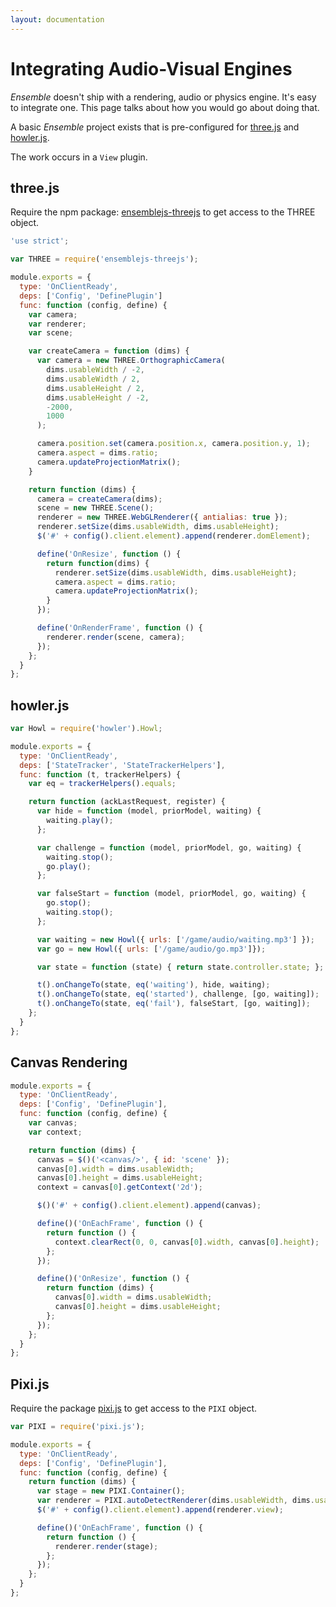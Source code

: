 ```yaml
---
layout: documentation
---
```

# Integrating Audio-Visual Engines
*Ensemble* doesn't ship with a rendering, audio or physics engine. It's easy to integrate one. This page talks about how you would go about doing that.

A basic *Ensemble* project exists that is pre-configured for [three.js](http://threejs.org/) and [howler.js](http://goldfirestudios.com/blog/104/howler.js-Modern-Web-Audio-Javascript-Library).

The work occurs in a `View` plugin.

## three.js
Require the npm package: [ensemblejs-threejs](https://github.com/ensemblejs/threejs) to get access to the THREE object.

~~~javascript
'use strict';

var THREE = require('ensemblejs-threejs');

module.exports = {
  type: 'OnClientReady',
  deps: ['Config', 'DefinePlugin']
  func: function (config, define) {
    var camera;
    var renderer;
    var scene;

    var createCamera = function (dims) {
      var camera = new THREE.OrthographicCamera(
        dims.usableWidth / -2,
        dims.usableWidth / 2,
        dims.usableHeight / 2,
        dims.usableHeight / -2,
        -2000,
        1000
      );

      camera.position.set(camera.position.x, camera.position.y, 1);
      camera.aspect = dims.ratio;
      camera.updateProjectionMatrix();
    }

    return function (dims) {
      camera = createCamera(dims);
      scene = new THREE.Scene();
      renderer = new THREE.WebGLRenderer({ antialias: true });
      renderer.setSize(dims.usableWidth, dims.usableHeight);
      $('#' + config().client.element).append(renderer.domElement);

      define('OnResize', function () {
        return function(dims) {
          renderer.setSize(dims.usableWidth, dims.usableHeight);
          camera.aspect = dims.ratio;
          camera.updateProjectionMatrix();
        }
      });

      define('OnRenderFrame', function () {
        renderer.render(scene, camera);
      });
    };
  }
};
~~~

## howler.js
~~~javascript
var Howl = require('howler').Howl;

module.exports = {
  type: 'OnClientReady',
  deps: ['StateTracker', 'StateTrackerHelpers'],
  func: function (t, trackerHelpers) {
    var eq = trackerHelpers().equals;

    return function (ackLastRequest, register) {
      var hide = function (model, priorModel, waiting) {
        waiting.play();
      };

      var challenge = function (model, priorModel, go, waiting) {
        waiting.stop();
        go.play();
      };

      var falseStart = function (model, priorModel, go, waiting) {
        go.stop();
        waiting.stop();
      };

      var waiting = new Howl({ urls: ['/game/audio/waiting.mp3'] });
      var go = new Howl({ urls: ['/game/audio/go.mp3']});

      var state = function (state) { return state.controller.state; };

      t().onChangeTo(state, eq('waiting'), hide, waiting);
      t().onChangeTo(state, eq('started'), challenge, [go, waiting]);
      t().onChangeTo(state, eq('fail'), falseStart, [go, waiting]);
    };
  }
};
~~~

## Canvas Rendering

~~~javascript
module.exports = {
  type: 'OnClientReady',
  deps: ['Config', 'DefinePlugin'],
  func: function (config, define) {
    var canvas;
    var context;

    return function (dims) {
      canvas = $()('<canvas/>', { id: 'scene' });
      canvas[0].width = dims.usableWidth;
      canvas[0].height = dims.usableHeight;
      context = canvas[0].getContext('2d');

      $()('#' + config().client.element).append(canvas);

      define()('OnEachFrame', function () {
        return function () {
          context.clearRect(0, 0, canvas[0].width, canvas[0].height);
        };
      });

      define()('OnResize', function () {
        return function (dims) {
          canvas[0].width = dims.usableWidth;
          canvas[0].height = dims.usableHeight;
        };
      });
    };
  }
};
~~~


## Pixi.js
Require the package [pixi.js](https://github.com/GoodBoyDigital/pixi.js) to get access to the `PIXI` object.

~~~javascript
var PIXI = require('pixi.js');

module.exports = {
  type: 'OnClientReady',
  deps: ['Config', 'DefinePlugin'],
  func: function (config, define) {
    return function (dims) {
      var stage = new PIXI.Container();
      var renderer = PIXI.autoDetectRenderer(dims.usableWidth, dims.usableHeight);
      $('#' + config().client.element).append(renderer.view);

      define()('OnEachFrame', function () {
        return function () {
          renderer.render(stage);
        };
      });
    };
  }
};
~~~
